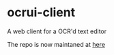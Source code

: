ocrui-client
============

A web client for a OCR'd text editor

The repo is now maintaned at [here](https://github.com/anis-moubarik/ocrui-frontend)
